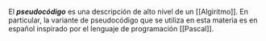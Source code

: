 El ***pseudocódigo*** es una descripción de alto nivel de un [[Algiritmo]]. En particular, la variante de pseudocódigo que se utiliza en esta materia es en español inspirado por el lenguaje de programación [[Pascal]].


